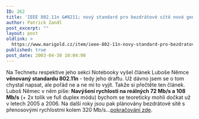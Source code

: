 ```yaml
---
ID: 262
title: 'IEEE 802.11n &#8211; nový standard pro bezdrátové sítě nové generace?'
author: Patrick Zandl
post_excerpt: ""
layout: post
oldlink: >
  https://www.marigold.cz/item/ieee-802-11n-novy-standard-pro-bezdratove-site-nove-generace
published: true
post_date: 2003-04-30 10:04:00
---
```

Na Technetu respektive jeho sekci Notebooky vyšel článek Luboše Němce <STRONG>věnovaný standardu 802.11n</STRONG> - tedy jeho draftu. Už dávno jsem se o tom chystal napsat, ale pořád ne a ne mi to vyjít. Takže si přečtěte ten článek. Luboš Němec v něm píše: <STRONG>Navýšení rychlosti na reálných 72 Mb/s a 108 Mb/s</STRONG> (+ 2x tolik ve full duplex módu) bychom se teoreticky mohli dočkat už v letech 2005 a 2006. Na další roky jsou pak plánovány bezdrátové sítě s přenosovými rychlostmi kolem 320 Mb/s...<A href="http://www.notebooky.cz/technologie/wifi80211n030430.html" target=_blank>pokračování zde</A>.